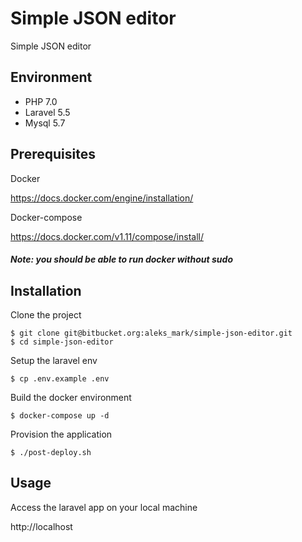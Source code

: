 # Simple JSON editor #

Simple JSON editor

## Environment

- PHP 7.0
- Laravel 5.5
- Mysql 5.7

## Prerequisites

Docker

https://docs.docker.com/engine/installation/

Docker-compose

https://docs.docker.com/v1.11/compose/install/

##### Note: you should be able to run docker without sudo

## Installation

Clone the project
```
$ git clone git@bitbucket.org:aleks_mark/simple-json-editor.git
$ cd simple-json-editor
```

Setup the laravel env
```
$ cp .env.example .env
```

Build the docker environment
```
$ docker-compose up -d
```

Provision the application
```
$ ./post-deploy.sh
```

## Usage

Access the laravel app on your local machine

http://localhost
